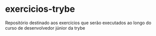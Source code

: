 # exercicios-trybe
Repositório destinado aos exercícios que serão executados ao longo do curso de desenvolvedor júnior da trybe
